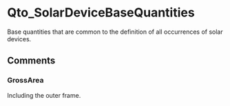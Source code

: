# Qto_SolarDeviceBaseQuantities

Base quantities that are common to the definition of all occurrences of solar devices.<!-- end of definition -->


## Comments

### GrossArea

Including the outer frame.

